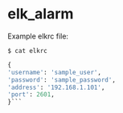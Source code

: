 # elk_alarm

Example elkrc file:
```
$ cat elkrc
```
```python
{
'username': 'sample_user',
'password': 'sample_password',
'address': '192.168.1.101',
'port': 2601,
}```
